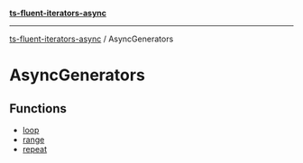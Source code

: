 [**ts-fluent-iterators-async**](../../README.md)

---

[ts-fluent-iterators-async](../../README.md) / AsyncGenerators

# AsyncGenerators

## Functions

- [loop](functions/loop.md)
- [range](functions/range.md)
- [repeat](functions/repeat.md)

